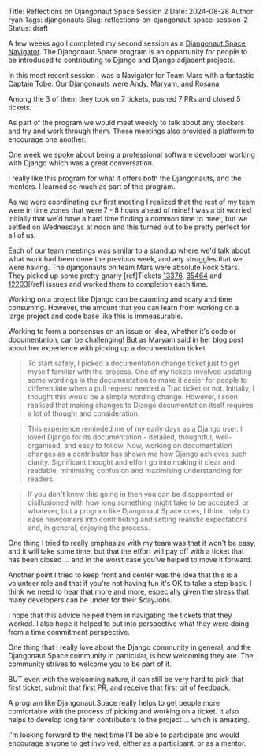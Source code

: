 Title: Reflections on Djangonaut Space Session 2
Date: 2024-08-28
Author: ryan
Tags: djangonauts
Slug: reflections-on-djangonaut-space-session-2
Status: draft

A few weeks ago I completed my second session as a [Djangonaut.Space](https://djangonaut.space/) [Navigator](https://github.com/djangonaut-space/program/blob/main/navigators.md). The Djangonaut.Space program is an opportunity for people to be introduced to contributing to Django and Django adjacent projects.

In this most recent session I was a Navigator for Team Mars with a fantastic Captain [Tobe](https://www.linkedin.com/in/emmanuel-katchy). Our Djangonauts were [Andy](https://softwarecrafts.uk/), [Maryam](https://www.linkedin.com/in/maryam-yusuf/), and [Rosana](https://rosanarufer.blogspot.com/).

Among the 3 of them they took on 7 tickets, pushed 7 PRs and closed 5 tickets.

As part of the program we would meet weekly to talk about any blockers and try and work through them. These meetings also provided a platform to encourage one another.

One week we spoke about being a professional software developer working with Django which was a great conversation.

I really like this program for what it offers both the Djangonauts, and the mentors. I learned so much as part of this program.

As we were coordinating our first meeting I realized that the rest of my team were in time zones that were 7 - 8 hours ahead of mine! I was a bit worried initially that we'd have a hard time finding a common time to meet, but we settled on Wednesdays at noon and this turned out to be pretty perfect for all of us.

Each of our team meetings was similar to a [standup](https://www.agile-academy.com/en/scrum-master/daily-standup/) where we'd talk about what work had been done the previous week, and any struggles that we were having. The djangonauts on team Mars were absolute Rock Stars. They picked up some pretty gnarly [ref]Tickets [13376](https://code.djangoproject.com/ticket/13376), [35464](https://code.djangoproject.com/ticket/35464) and [12203](https://code.djangoproject.com/ticket/12203)[/ref] issues and worked them to completion each time.

Working on a project like Django can be daunting and scary and time consuming. However, the amount that you can learn from working on a large project and code base like this is immeasurable.

Working to form a consensus on an issue or idea, whether it's code or documentation, can be challenging! But as Maryam said in [her blog post](https://maryam.hashnode.dev/contributing-to-django-with-djangonaut-space) about her experience with picking up a documentation ticket

> To start safely, I picked a documentation change ticket just to get myself familiar with the process. One of my tickets involved updating some wordings in the documentation to make it easier for people to differentiate when a pull request needed a Trac ticket or not. Initially, I thought this would be a simple wording change. However, I soon realised that making changes to Django documentation itself requires a lot of thought and consideration.

> This experience reminded me of my early days as a Django user. I loved Django for its documentation - detailed, thoughtful, well-organised, and easy to follow. Now, working on documentation changes as a contributor has shown me how Django achieves such clarity. Significant thought and effort go into making it clear and readable, minimising confusion and maximising understanding for readers.

> If you don't know this going in then you can be disappointed or disillusioned with how long something might take to be accepted, or whatever, but a program like Djangonaut Space does, I think, help to ease newcomers into contributing and setting realistic expectations and, in general, enjoying the process.

One thing I tried to really emphasize with my team was that it won't be easy, and it will take some time, but that the effort will pay off with a ticket that has been closed ... and in the worst case you've helped to move it forward.

Another point I tried to keep front and center was the idea that this is a volunteer role and that if you're not having fun it's OK to take a step back. I think we need to hear that more and more, especially given the stress that many developers can be under for their $dayJobs.

I hope that this advice helped them in navigating the tickets that they worked. I also hope it helped to put into perspective what they were doing from a time commitment perspective.

One thing that I really love about the Django community in general, and the Djangonaut.Space community in particular, is how welcoming they are. The community strives to welcome you to be part of it.

BUT even with the welcoming nature, it can still be very hard to pick that first ticket, submit that first PR, and receive that first bit of feedback.

A program like Djangonaut.Space really helps to get people more comfortable with the process of picking and working on a ticket. It also helps to develop long term contributors to the project ... which is amazing.

I'm looking forward to the next time I'll be able to participate and would encourage anyone to get involved, either as a participant, or as a mentor.
